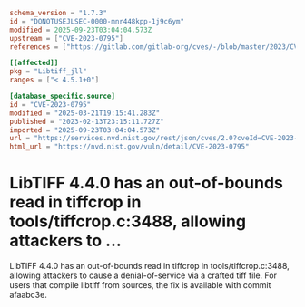 ```toml
schema_version = "1.7.3"
id = "DONOTUSEJLSEC-0000-mnr448kpp-1j9c6ym"
modified = 2025-09-23T03:04:04.573Z
upstream = ["CVE-2023-0795"]
references = ["https://gitlab.com/gitlab-org/cves/-/blob/master/2023/CVE-2023-0795.json", "https://gitlab.com/libtiff/libtiff/-/commit/afaabc3e50d4e5d80a94143f7e3c997e7e410f68", "https://gitlab.com/libtiff/libtiff/-/issues/493", "https://lists.debian.org/debian-lts-announce/2023/02/msg00026.html", "https://security.gentoo.org/glsa/202305-31", "https://security.netapp.com/advisory/ntap-20230316-0003/", "https://www.debian.org/security/2023/dsa-5361", "https://gitlab.com/gitlab-org/cves/-/blob/master/2023/CVE-2023-0795.json", "https://gitlab.com/libtiff/libtiff/-/commit/afaabc3e50d4e5d80a94143f7e3c997e7e410f68", "https://gitlab.com/libtiff/libtiff/-/issues/493", "https://lists.debian.org/debian-lts-announce/2023/02/msg00026.html", "https://security.gentoo.org/glsa/202305-31", "https://security.netapp.com/advisory/ntap-20230316-0003/", "https://www.debian.org/security/2023/dsa-5361"]

[[affected]]
pkg = "Libtiff_jll"
ranges = ["< 4.5.1+0"]

[database_specific.source]
id = "CVE-2023-0795"
modified = "2025-03-21T19:15:41.283Z"
published = "2023-02-13T23:15:11.727Z"
imported = "2025-09-23T03:04:04.573Z"
url = "https://services.nvd.nist.gov/rest/json/cves/2.0?cveId=CVE-2023-0795"
html_url = "https://nvd.nist.gov/vuln/detail/CVE-2023-0795"
```

# LibTIFF 4.4.0 has an out-of-bounds read in tiffcrop in tools/tiffcrop.c:3488, allowing attackers to ...

LibTIFF 4.4.0 has an out-of-bounds read in tiffcrop in tools/tiffcrop.c:3488, allowing attackers to cause a denial-of-service via a crafted tiff file. For users that compile libtiff from sources, the fix is available with commit afaabc3e.

